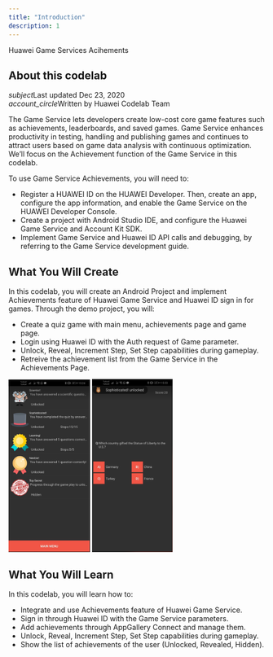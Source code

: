```yaml
---
title: "Introduction"
description: 1
---
```


<huawei-codelab-about codelab-title="Huawei Video Kit" last-updated="2020-12-23T13:20:13-07:00" authors="Huawei Codelab Team">
<div class="codelab-title">
<div class="token">Huawei Game Services Acihements</div></div>
<div class="about-card">
<h2 class="title">About this codelab</h2>
<div class="last-updated"><i class="material-icons">subject</i>Last updated Dec 23, 2020</div>
<div class="authors"><i class="material-icons">account_circle</i>Written by Huawei Codelab Team</div></div>
</huawei-codelab-about>

<p>
The Game Service lets developers create low-cost core game features such as achievements, leaderboards, and saved games. Game Service enhances productivity in testing, handling and publishing games and continues to attract users based on game data analysis with continuous optimization. We’ll focus on the Achievement function of the Game Service in this codelab.
</p>
<p>
To use Game Service Achievements, you will need to:
</p>
<ul>
<li>Register a HUAWEI ID on the HUAWEI Developer. Then, create an app, configure the app information, and enable the Game Service on the HUAWEI Developer Console. </li>
<li>Create a project with Android Studio IDE, and configure the Huawei Game Service and Account Kit SDK.</li>
<li>Implement Game Service and Huawei ID API calls and debugging, by referring to the Game Service development guide.  </li>
</ul>

<h2>
	<strong>What You Will Create</strong>
</h2>
<p>In this codelab, you will create an Android Project and implement Achievements feature of Huawei Game Service and Huawei ID sign in for games. Through the demo project, you will: </p>
<ul>
    <li>Create a quiz game with main menu, achievements page and game page.</li>
	<li>Login using Huawei ID with the Auth request of Game parameter.</li>
	<li>Unlock, Reveal, Increment Step, Set Step capabilities during gameplay.</li>
	<li>Retreive the achievement list from the Game Service in the Achievements Page.</li>
	
 
</ul>
	<img style="width: 160.00px" src="https://raw.githubusercontent.com/basaraksanli/gameServiceRepo/master/assets/1.png" onclick="imageclick(src)">  
	<img style="width: 158.00px" src="https://raw.githubusercontent.com/basaraksanli/gameServiceRepo/master/assets/2.png" onclick="imageclick(src)"> 
<h2 class="checklist">
	<strong>What You Will Learn</strong>
</h2>
<p>
	In this codelab, you will learn how to:
</p>
<ul class="checklist">
	<li>Integrate and use Achievements feature of Huawei Game Service.</li>
<li>Sign in through Huawei ID with the Game Service parameters.</li>
<li>Add achievements through AppGallery Connect and manage them.</li>
<li>Unlock, Reveal, Increment Step, Set Step capabilities during gameplay.</li>
<li>Show the list of achievements of the user (Unlocked, Revealed, Hidden).
</ul>
